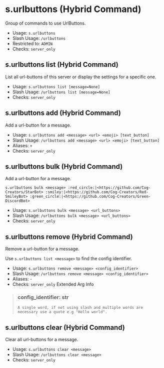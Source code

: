 # s.urlbuttons (Hybrid Command)
Group of commands to use UrlButtons.<br/>
 - Usage: `s.urlbuttons`
 - Slash Usage: `/urlbuttons`
 - Restricted to: `ADMIN`
 - Checks: `server_only`
## s.urlbuttons list (Hybrid Command)
List all url-buttons of this server or display the settings for a specific one.<br/>
 - Usage: `s.urlbuttons list [message=None]`
 - Slash Usage: `/urlbuttons list [message=None]`
 - Checks: `server_only`
## s.urlbuttons add (Hybrid Command)
Add a url-button for a message.<br/>
 - Usage: `s.urlbuttons add <message> <url> <emoji> [text_button]`
 - Slash Usage: `/urlbuttons add <message> <url> <emoji> [text_button]`
 - Aliases: `+`
 - Checks: `server_only`
## s.urlbuttons bulk (Hybrid Command)
Add a url-button for a message.<br/>

```s.urlbuttons bulk <message> :red_circle:|<https://github.com/Cog-Creators/StarBot> :smiley:|<https://github.com/Cog-Creators/Red-SmileyBot> :green_circle:|<https://github.com/Cog-Creators/Green-DiscordBot>```
 - Usage: `s.urlbuttons bulk <message> <url_buttons>`
 - Slash Usage: `/urlbuttons bulk <message> <url_buttons>`
 - Checks: `server_only`
## s.urlbuttons remove (Hybrid Command)
Remove a url-button for a message.<br/>

Use `s.urlbuttons list <message>` to find the config identifier.<br/>
 - Usage: `s.urlbuttons remove <message> <config_identifier>`
 - Slash Usage: `/urlbuttons remove <message> <config_identifier>`
 - Aliases: `-`
 - Checks: `server_only`
Extended Arg Info
> ### config_identifier: str
> ```
> A single word, if not using slash and multiple words are necessary use a quote e.g "Hello world".
> ```
## s.urlbuttons clear (Hybrid Command)
Clear all url-buttons for a message.<br/>
 - Usage: `s.urlbuttons clear <message>`
 - Slash Usage: `/urlbuttons clear <message>`
 - Checks: `server_only`
